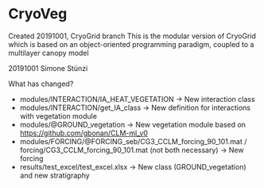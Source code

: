 # CryoVeg
Created 20191001, CryoGrid branch
This is the modular version of CryoGrid which is based on an object-oriented programming paradigm, coupled to a multilayer canopy model

20191001 Simone Stünzi

What has changed? 
- modules/INTERACTION/IA_HEAT_VEGETATION -> New interaction class
- modules/INTERACTION/get_IA_class -> New definition for interactions with vegetation module
- modules/@GROUND_vegetation -> New vegetation module based on https://github.com/gbonan/CLM-ml_v0
- modules/FORCING/@FORCING_seb/CG3_CCLM_forcing_90_101.mat / forcing/CG3_CCLM_forcing_90_101.mat (not both necessary) -> New forcing
- results/test_excel/test_excel.xlsx -> New class (GROUND_vegetation) and new stratigraphy



